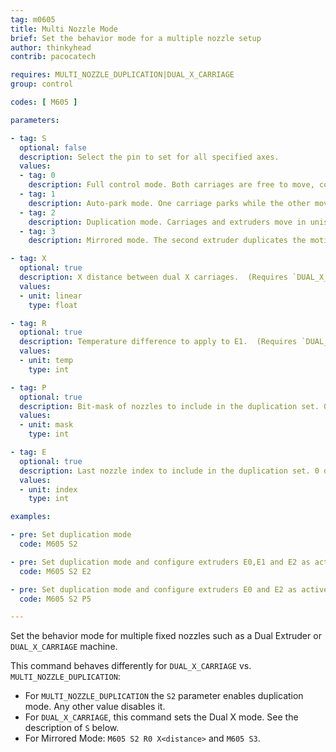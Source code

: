 ```yaml
---
tag: m0605
title: Multi Nozzle Mode
brief: Set the behavior mode for a multiple nozzle setup
author: thinkyhead
contrib: pacocatech

requires: MULTI_NOZZLE_DUPLICATION|DUAL_X_CARRIAGE
group: control

codes: [ M605 ]

parameters:

- tag: S
  optional: false
  description: Select the pin to set for all specified axes.
  values:
  - tag: 0
    description: Full control mode. Both carriages are free to move, constrained by safe distance. (Requires `DUAL_X_CARRIAGE`)
  - tag: 1
    description: Auto-park mode. One carriage parks while the other moves. (Requires `DUAL_X_CARRIAGE`)
  - tag: 2
    description: Duplication mode. Carriages and extruders move in unison.
  - tag: 3
    description: Mirrored mode. The second extruder duplicates the motions of the first, but reversed in the X axis.

- tag: X
  optional: true
  description: X distance between dual X carriages.  (Requires `DUAL_X_CARRIAGE`)
  values:
  - unit: linear
    type: float

- tag: R
  optional: true
  description: Temperature difference to apply to E1.  (Requires `DUAL_X_CARRIAGE`)
  values:
  - unit: temp
    type: int

- tag: P
  optional: true
  description: Bit-mask of nozzles to include in the duplication set. 0 disables duplication. Bit 1 is E0, Bit 2 is E1 ... Bit n is E(n-1). (Requires `MULTI_NOZZLE_DUPLICATION`)
  values:
  - unit: mask
    type: int

- tag: E
  optional: true
  description: Last nozzle index to include in the duplication set. 0 disables duplication. (Requires `MULTI_NOZZLE_DUPLICATION`)
  values:
  - unit: index
    type: int

examples:

- pre: Set duplication mode
  code: M605 S2

- pre: Set duplication mode and configure extruders E0,E1 and E2 as active.
  code: M605 S2 E2

- pre: Set duplication mode and configure extruders E0 and E2 as active (This is bit pattern %101)
  code: M605 S2 P5

---
```


Set the behavior mode for multiple fixed nozzles such as a Dual Extruder or `DUAL_X_CARRIAGE` machine.

This command behaves differently for `DUAL_X_CARRIAGE` vs. `MULTI_NOZZLE_DUPLICATION`:
- For `MULTI_NOZZLE_DUPLICATION` the `S2` parameter enables duplication mode. Any other value disables it.
- For `DUAL_X_CARRIAGE`, this command sets the Dual X mode. See the description of `S` below.
- For Mirrored Mode: `M605 S2 R0 X<distance>` and `M605 S3`.
